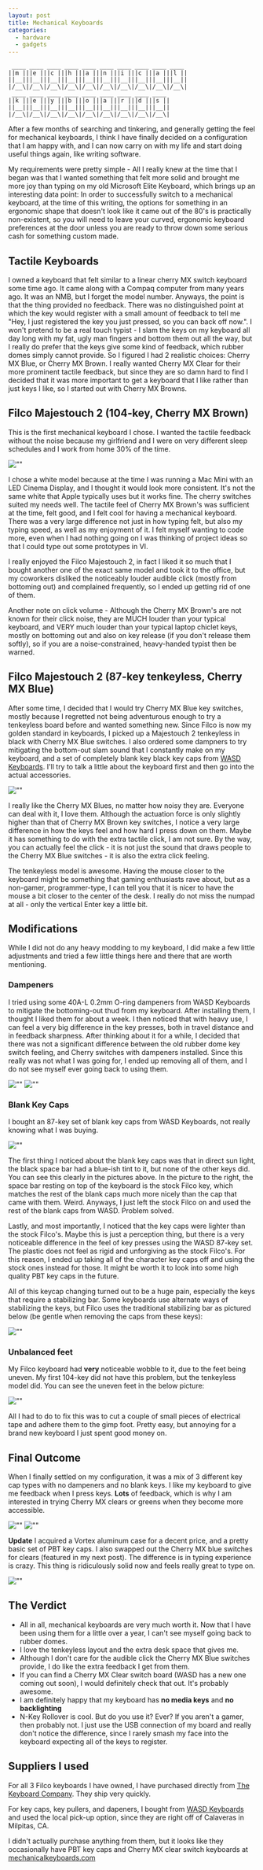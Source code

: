```yaml
---
layout: post
title: Mechanical Keyboards
categories:
  - hardware
  - gadgets
---
```


```
 ____ ____ ____ ____ ____ ____ ____ ____ ____ ____
||m |||e |||c |||h |||a |||n |||i |||c |||a |||l ||
||__|||__|||__|||__|||__|||__|||__|||__|||__|||__||
|/__\|/__\|/__\|/__\|/__\|/__\|/__\|/__\|/__\|/__\|
 ____ ____ ____ ____ ____ ____ ____ ____ ____
||k |||e |||y |||b |||o |||a |||r |||d |||s ||
||__|||__|||__|||__|||__|||__|||__|||__|||__||
|/__\|/__\|/__\|/__\|/__\|/__\|/__\|/__\|/__\|
```

After a few months of searching and tinkering, and generally getting the feel
for mechanical keyboards, I think I have finally decided on a configuration that
I am happy with, and I can now carry on with my life and start doing useful
things again, like writing software.

My requirements were pretty simple - All I really knew at the time that I began
was that I wanted something that felt more solid and brought me more joy than
typing on my old Microsoft Elite Keyboard, which brings up an interesting data
point: In order to successfully switch to a mechanical keyboard, at the time of
this writing, the options for something in an ergonomic shape that doesn't look
like it came out of the 80's is practically non-existent, so you will need to
leave your curved, ergonomic keyboard preferences at the door unless you are
ready to throw down some serious cash for something custom made.

Tactile Keyboards
-----------------

I owned a keyboard that felt similar to a linear cherry MX switch keyboard some
time ago. It came along with a Compaq computer from many years ago. It was an
NMB, but I forget the model number. Anyways, the point is that the thing
provided no feedback. There was no distinguished point at which the key would
register with a small amount of feedback to tell me "Hey, I just registered the
key you just pressed, so you can back off now.". I won't pretend to be a real
touch typist - I slam the keys on my keyboard all day long with my fat, ugly man
fingers and bottom them out all the way, but I really do prefer that the keys
give some kind of feedback, which rubber domes simply cannot provide. So I
figured I had 2 realistic choices: Cherry MX Blue, or Cherry MX Brown. I really
wanted Cherry MX Clear for their more prominent tactile feedback, but since they
are so damn hard to find I decided that it was more important to get a keyboard
that I like rather than just keys I like, so I started out with Cherry MX
Browns.

Filco Majestouch 2 (104-key, Cherry MX Brown)
---------------------------------------------

This is the first mechanical keyboard I chose. I wanted the tactile feedback
without the noise because my girlfriend and I were on very different sleep
schedules and I work from home 30% of the time.

![""](/assets/attachments/2013-05-14-filco_1.jpg)

I chose a white model because at the time I was running a Mac Mini with an LED
Cinema Display, and I thought it would look more consistent. It's not the same
white that Apple typically uses but it works fine. The cherry switches suited my
needs well. The tactile feel of Cherry MX Brown's was sufficient at the time,
felt good, and I felt cool for having a mechanical keyboard. There was a very
large difference not just in how typing felt, but also my typing speed, as well
as my enjoyment of it. I felt myself wanting to code more, even when I had
nothing going on I was thinking of project ideas so that I could type out some
prototypes in VI. 

I really enjoyed the Filco Majestouch 2, in fact I liked it so much that I
bought another one of the exact same model and took it to the office, but my
coworkers disliked the noticeably louder audible click (mostly from bottoming
out) and complained frequently, so I ended up getting rid of one of them.

Another note on click volume - Although the Cherry MX Brown's are not known for
their click noise, they are MUCH louder than your typical keyboard, and VERY
much louder than your typical laptop chiclet keys, mostly on bottoming out and
also on key release (if you don't release them softly), so if you are a
noise-constrained, heavy-handed typist then be warned.

Filco Majestouch 2 (87-key tenkeyless, Cherry MX Blue)
------------------------------------------------------

After some time, I decided that I would try Cherry MX Blue key switches, mostly
because I regretted not being adventurous enough to try a tenkeyless board
before and wanted something new. Since Filco is now my golden standard in
keyboards, I picked up a Majestouch 2 tenkeyless in black with Cherry MX Blue
switches. I also ordered some dampners to try mitigating the bottom-out slam
sound that I constantly make on my keyboard, and a set of completely blank key
black key caps from [WASD Keyboards](http://www.wasdkeyboards.com). I'll try to
talk a little about the keyboard first and then go into the actual accessories.

![""](/assets/attachments/2013-05-14-filco_2.jpg)

I really like the Cherry MX Blues, no matter how noisy they are. Everyone can
deal with it, I love them. Although the actuation force is only slightly higher
than that of Cherry MX Brown key switches, I notice a very large difference in
how the keys feel and how hard I press down on them. Maybe it has something to
do with the extra tactile click, I am not sure. By the way, you can actually
feel the click - it is not just the sound that draws people to the Cherry MX
Blue switches - it is also the extra click feeling.

The tenkeyless model is awesome. Having the mouse closer to the keyboard might
be something that gaming enthusiasts rave about, but as a non-gamer,
programmer-type, I can tell you that it is nicer to have the mouse a bit closer
to the center of the desk. I really do not miss the numpad at all - only the
vertical Enter key a little bit.

Modifications
-------------

While I did not do any heavy modding to my keyboard, I did make a few little
adjustments and tried a few little things here and there that are worth
mentioning.

### Dampeners

I tried using some 40A-L 0.2mm O-ring dampeners from WASD Keyboards to mitigate
the bottoming-out thud from my keyboard. After installing them, I thought I
liked them for about a week. I then noticed that with heavy use, I can feel a
very big difference in the key presses, both in travel distance and in feedback
sharpness. After thinking about it for a while, I decided that there was not a
significant difference between the old rubber dome key switch feeling, and
Cherry switches with dampeners installed. Since this really was not what I was
going for, I ended up removing all of them, and I do not see myself ever going
back to using them.

![""](/assets/attachments/2013-05-14-keycap_dampeners1.jpg)
![""](/assets/attachments/2013-05-14-keycap_dampeners2.jpg)

### Blank Key Caps

I bought an 87-key set of blank key caps from WASD Keyboards, not really knowing
what I was buying.

![""](/assets/attachments/2013-05-14-blue_keycap_spacebar.jpg)

The first thing I noticed about the blank key caps was that in direct sun light,
the black space bar had a blue-ish tint to it, but none of the other keys did.
You can see this clearly in the pictures above. In the picture to the right, the
space bar resting on top of the keyboard is the stock Filco key, which matches
the rest of the blank caps much more nicely than the cap that came with them.
Weird. Anyways, I just left the stock Filco on and used the rest of the blank
caps from WASD. Problem solved.

Lastly, and most importantly, I noticed that the key caps were lighter than the
stock Filco's. Maybe this is just a perception thing, but there is a very
noticeable difference in the feel of key presses using the WASD 87-key set. The
plastic does not feel as rigid and unforgiving as the stock Filco's. For this
reason, I ended up taking all of the character key caps off and using the stock
ones instead for those. It might be worth it to look into some high quality PBT
key caps in the future.

All of this keycap changing turned out to be a huge pain, especially the keys
that require a stabilizing bar. Some keyboards use alternate ways of stabilizing
the keys, but Filco uses the traditional stabilizing bar as pictured below (be
gentle when removing the caps from these keys):

![""](/assets/attachments/2013-05-14-stabalizer_bar.jpg)

### Unbalanced feet

My Filco keyboard had **very** noticeable wobble to it, due to the feet being
uneven. My first 104-key did not have this problem, but the tenkeyless model
did. You can see the uneven feet in the below picture:

![""](/assets/attachments/2013-05-14-filco_unbalanced.jpg)

All I had to do to fix this was to cut a couple of small pieces of electrical
tape and adhere them to the gimp foot. Pretty easy, but annoying for a brand new
keyboard I just spent good money on.

Final Outcome
-------------

When I finally settled on my configuration, it was a mix of 3 different key cap
types with no dampeners and no blank keys. I like my keyboard to give me
feedback when I press keys. **Lots** of feedback, which is why I am interested
in trying Cherry MX clears or greens when they become more accessible.

![""](/assets/attachments/2013-05-14-filco_final.jpg)
![""](/assets/attachments/2013-05-14-desktop_setup.jpg)

**Update**
I acquired a Vortex aluminum case for a decent price, and a pretty basic set of
PBT key caps. I also swapped out the Cherry MX blue switches for clears
(featured in my next post). The difference is in typing experience is crazy.
This thing is ridiculously solid now and feels really great to type on.

![""](/assets/attachments/2013-05-14-vortex_case.jpg)

The Verdict
-----------

* All in all, mechanical keyboards are very much worth it. Now that I have been
  using them for a little over a year, I can't see myself going back to rubber
  domes.
* I love the tenkeyless layout and the extra desk space that gives me.
* Although I don't care for the audible click the Cherry MX Blue switches
  provide, I do like the extra feedback I get from them.
* If you can find a Cherry MX Clear switch board (WASD has a new one coming out
  soon), I would definitely check that out. It's probably awesome.
* I am definitely happy that my keyboard has **no media keys** and **no
  backlighting**
* N-Key Rollover is cool. But do you use it? Ever? If you aren't a gamer, then
  probably not. I just use the USB connection of my board and really don't notice
  the difference, since I rarely smash my face into the keyboard expecting all of
  the keys to register.

Suppliers I used
----------------

For all 3 Filco keyboards I have owned, I have purchased directly from [The
Keyboard Company](http://www.thekeyboardcompany.co.uk). They ship very quickly.

For key caps, key pullers, and dapeners, I bought from [WASD
Keyboards](http://www.wasdkeyboards.com) and used the local pick-up option,
since they are right off of Calaveras in Milpitas, CA.

I didn't actually purchase anything from them, but it looks like they
occasionally have PBT key caps and Cherry MX clear switch keyboards at
[mechanicalkeyboards.com](http://www.mechanicalkeyboards.com)

